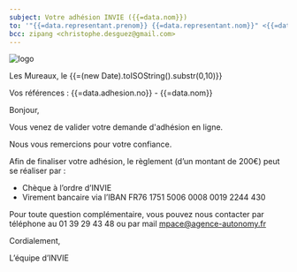 ```yaml
---
subject: Votre adhésion INVIE ({{=data.nom}})
to: '"{{=data.representant.prenom}} {{=data.representant.nom}}" <{{=data.representant.email}}>'
bcc: zipang <christophe.desguez@gmail.com>
---
```

<img src="https://invie78.fr/images/logo.jpg" alt="logo" />

Les Mureaux, le {{=(new Date).toISOString().substr(0,10)}}

Vos références : {{=data.adhesion.no}} - {{=data.nom}}

Bonjour,

Vous venez de valider votre demande d'adhésion en ligne.

Nous vous remercions pour votre confiance.

Afin de finaliser votre adhésion, le règlement (d’un montant de 200€) peut se réaliser par :

* Chèque à l’ordre d’INVIE  
* Virement bancaire via l’IBAN FR76 1751 5006 0008 0019 2244 430  

 
Pour toute question complémentaire, vous pouvez nous contacter par téléphone au 01 39 29 43 48 ou par mail mpace@agence-autonomy.fr

Cordialement,

L’équipe d’INVIE
